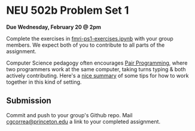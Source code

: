 # NEU 502b Problem Set 1

**Due Wednesday, February 20 @ 2pm**

Complete the exercises in [fmri-ps1-exercises.ipynb](fmri-ps1-exercises.ipynb) with your group members. We expect both of you to contribute to all parts of the assignment.

Computer Science pedagogy often encourages [Pair Programming](https://en.wikipedia.org/wiki/Pair_programming), where two programmers work at the same computer, taking turns typing & both actively contributing. Here's a [nice summary](http://anh.cs.luc.edu/170/Kindergarten.html) of some tips for how to work together in this kind of setting.

## Submission
Commit and push to your group's Github repo. Mail cgcorrea@princeton.edu a link to your completed assignment.
